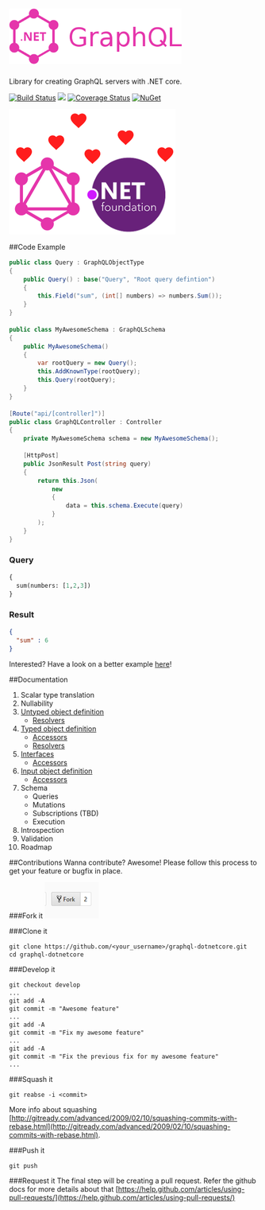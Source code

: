 # ![](images/graphql-dotnetcore-logo.png)
Library for creating GraphQL servers with .NET core.

[![Build Status](https://travis-ci.org/mkmarek/graphql-dotnetcore.svg?branch=master)](https://travis-ci.org/mkmarek/graphql-dotnetcore)
<img src="https://ci.appveyor.com/api/projects/status/8kqgx15riw51m05b?svg=true"/>
[![Coverage Status](https://coveralls.io/repos/github/mkmarek/graphql-dotnetcore/badge.svg?branch=master)](https://coveralls.io/github/mkmarek/graphql-dotnetcore?branch=master)
[![NuGet](https://img.shields.io/nuget/v/GraphQLCore.svg)](https://www.nuget.org/packages/GraphQLCore/)

![](images/graphql-dotnetcore.png)

##Code Example
```csharp
public class Query : GraphQLObjectType
{
	public Query() : base("Query", "Root query defintion")
	{
		this.Field("sum", (int[] numbers) => numbers.Sum());
	}
}

public class MyAwesomeSchema : GraphQLSchema
{
    public MyAwesomeSchema()
    {
        var rootQuery = new Query();
        this.AddKnownType(rootQuery);
        this.Query(rootQuery);
    }
}

[Route("api/[controller]")]
public class GraphQLController : Controller
{
    private MyAwesomeSchema schema = new MyAwesomeSchema();

    [HttpPost]
    public JsonResult Post(string query)
    {
        return this.Json(
            new
            {
                data = this.schema.Execute(query)
            }
        );
    }
}
```

### Query

```graphql
{
  sum(numbers: [1,2,3])
}
```

### Result

```json
{
  "sum" : 6
}
```
Interested? Have a look on a better example [here](examples/GraphQLCore.GraphiQLExample)!

##Documentation

1. Scalar type translation
2. Nullability
3. [Untyped object definition](docs/untyped-object-definition/overview.md)
	- [Resolvers](docs/untyped-object-definition/overview.md#resolvers)
4. [Typed object definition](docs/typed-object-definition/overview.md)
	- [Accessors](docs/typed-object-definition/overview.md#accessors)
	- [Resolvers](docs/typed-object-definition/overview.md#resolvers)
5. [Interfaces](docs/interfaces/overview.md)
    - [Accessors](docs/interfaces/overview.md#accessors)
6. [Input object definition](docs/input-object-definition/overview.md)
	- [Accessors](docs/input-object-definition/overview.md#accessors)
7. Schema
    - Queries
    - Mutations
    - Subscriptions (TBD)
    - Execution
8. Introspection
9. Validation
10. Roadmap

##Contributions
Wanna contribute? Awesome! Please follow this process to get your feature
or bugfix in place.

###Fork it
![](images/fork.png)

###Clone it
```
git clone https://github.com/<your_username>/graphql-dotnetcore.git
cd graphql-dotnetcore
```
###Develop it
```
git checkout develop
...
git add -A
git commit -m "Awesome feature"
...
git add -A
git commit -m "Fix my awesome feature"
...
git add -A
git commit -m "Fix the previous fix for my awesome feature"
...
```
###Squash it
```
git reabse -i <commit>
```
More info about squashing [http://gitready.com/advanced/2009/02/10/squashing-commits-with-rebase.html](http://gitready.com/advanced/2009/02/10/squashing-commits-with-rebase.html).

###Push it
```
git push
```

###Request it
The final step will be creating a pull request. Refer the github docs
for more details about that [https://help.github.com/articles/using-pull-requests/](https://help.github.com/articles/using-pull-requests/)